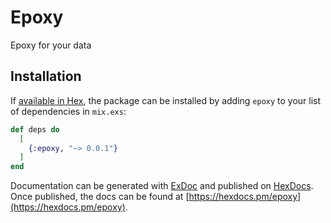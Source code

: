 # Epoxy

Epoxy for your data

## Installation

If [available in Hex](https://hex.pm/docs/publish), the package can be installed
by adding `epoxy` to your list of dependencies in `mix.exs`:

```elixir
def deps do
  [
    {:epoxy, "~> 0.0.1"}
  ]
end
```

Documentation can be generated with [ExDoc](https://github.com/elixir-lang/ex_doc)
and published on [HexDocs](https://hexdocs.pm). Once published, the docs can
be found at [https://hexdocs.pm/epoxy](https://hexdocs.pm/epoxy).


